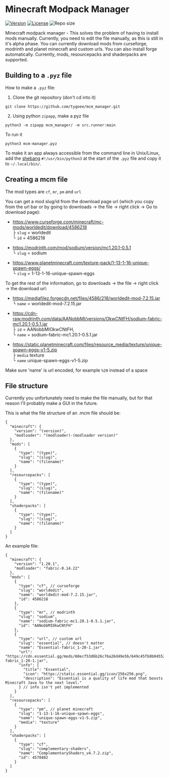 # Minecraft Modpack Manager

[![Version](https://img.shields.io/github/v/release/tygoee/mcm-manager?display_name=tag)](https://github.com/tygoee/mcm-manager/releases/latest)
[![License](https://img.shields.io/github/license/tygoee/mcm-manager)](https://www.gnu.org/licenses/gpl-3.0.en.html)
![Repo size](https://img.shields.io/github/repo-size/tygoee/mcm-manager?logo=github)

Minecraft modpack manager - This solves the problem of having to install mods manually. Currently, you need to edit the file manually, as this is still in it's alpha phase. You can currently download mods from curseforge, modrinth and planet minecraft and custom urls. You can also install forge automatically. Currently, mods, resourcepacks and shaderpacks are supported.

## Building to a `.pyz` file

How to make a `.pyz` file:

1. Clone the git repository (don't cd into it)

```shell
git clone https://github.com/tygoee/mcm_manager.git
```

2. Using python `zipapp`, make a pyz file

```shell
python3 -m zipapp mcm_manager/ -m src.runner:main
```

To run it

```shell
python3 mcm-manager.pyz
```

To make it an app always accessible from the command line in Unix/Linux, add the [shebang](<https://en.wikipedia.org/wiki/Shebang_(Unix)>) `#!/usr/bin/python3` at the start of the `.pyz` file and copy it to `~/.local/bin/`.

## Creating a mcm file

The mod types are `cf`, `mr`, `pm` and `url`

You can get a mod slug/id from the download page url (which you copy from the url bar or by going to downloads → the file → right click → Go to download page):

- https://www.curseforge.com/minecraft/mc-mods/worldedit/download/4586218  
  ├ `slug` = worldedit  
  └ `id` = 4586218

- https://modrinth.com/mod/sodium/version/mc1.20.1-0.5.1  
  └ `slug` = sodium
- https://www.planetminecraft.com/texture-pack/1-13-1-16-unique-spawn-eggs/  
  └ `slug` = 1-13-1-16-unique-spawn-eggs

To get the rest of the information, go to downloads → the file → right click → the download url:

- https://mediafilez.forgecdn.net/files/4586/218/worldedit-mod-7.2.15.jar  
  └ `name` = worldedit-mod-7.2.15.jar
- https://cdn-raw.modrinth.com/data/AANobbMI/versions/OkwCNtFH/sodium-fabric-mc1.20.1-0.5.1.jar  
  ├ `id` = AANobbMIOkwCNtFH,  
  └ `name` = sodium-fabric-mc1.20.1-0.5.1.jar

- https://static.planetminecraft.com/files/resource_media/texture/unique-spawn-eggs-v1-5.zip  
  ├ `media` texture  
  └ `name` unique-spawn-eggs-v1-5.zip

Make sure 'name' is url encoded, for example `%20` instead of a space

## File structure

Currently you unfortunately need to make the file manually, but for that reason I'll probably make a GUI in the future.

This is what the file structure of an .mcm file should be:

```jsonc
{
  "minecraft": {
    "version": "(version)",
    "modloader": "(modloader)-(modloader version)"
  },
  "mods": [
    {
      "type": "(type)",
      "slug": "(slug)",
      "name": "(filename)"
    }
  ],
  "resourcepacks": [
    {
      "type": "(type)",
      "slug": "(slug)",
      "name": "(filename)"
    }
  ],
  "shaderpacks": [
    {
      "type": "(type)",
      "slug": "(slug)",
      "name": "(filename)"
    }
  ]
}
```

An example file:

```jsonc
{
  "minecraft": {
    "version": "1.20.1",
    "modloader": "fabric-0.14.22"
  },
  "mods": [
    {
      "type": "cf", // curseforge
      "slug": "worldedit",
      "name": "worldedit-mod-7.2.15.jar",
      "id": 4586218
    },
    {
      "type": "mr", // modrinth
      "slug": "sodium",
      "name": "sodium-fabric-mc1.20.1-0.5.1.jar",
      "id": "AANobbMIOkwCNtFH"
    },
    {
      "type": "url", // custom url
      "slug": "essential", // doesn't matter
      "name": "Essential-fabric_1-20-1.jar",
      "url": "https://cdn.essential.gg/mods/60ecf53d6b26c76a26d49e5b/649c45fb8b045520b2c1c8b2/Essential-fabric_1-20-1.jar",
      "info": {
        "title": "Essential",
        "icon": "https://static.essential.gg/icon/256x256.png",
        "description": "Essential is a quality of life mod that boosts Minecraft Java to the next level."
      } // info isn't yet implemented
    }
  ],
  "resourcepacks": [
    {
      "type": "pm", // planet minecraft
      "slug": "1-13-1-16-unique-spawn-eggs",
      "name": "unique-spawn-eggs-v1-5.zip",
      "media": "texture"
    }
  ],
  "shaderpacks": [
    {
      "type": "cf",
      "slug": "complementary-shaders",
      "name": "ComplementaryShaders_v4.7.2.zip",
      "id": 4570482
    }
  ]
}
```
